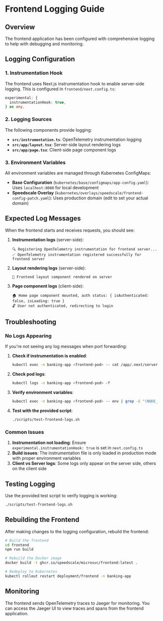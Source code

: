 # Frontend Logging Guide

## Overview

The frontend application has been configured with comprehensive logging to help with debugging and monitoring.

## Logging Configuration

### 1. Instrumentation Hook

The frontend uses Next.js instrumentation hook to enable server-side logging. This is configured in `frontend/next.config.ts`:

```typescript
experimental: {
  instrumentationHook: true,
} as any,
```

### 2. Logging Sources

The following components provide logging:

- **`src/instrumentation.ts`**: OpenTelemetry instrumentation logging
- **`src/app/layout.tsx`**: Server-side layout rendering logs
- **`src/app/page.tsx`**: Client-side page component logs

### 3. Environment Variables

All environment variables are managed through Kubernetes ConfigMaps:

- **Base Configuration** (`kubernetes/base/configmaps/app-config.yaml`): Uses `localhost:8080` for local development
- **Speedscale Overlay** (`kubernetes/overlays/speedscale/frontend-config-patch.yaml`): Uses production domain (edit to set your actual domain)

## Expected Log Messages

When the frontend starts and receives requests, you should see:

1. **Instrumentation logs** (server-side):
   ```
   🔍 Registering OpenTelemetry instrumentation for frontend server...
   ✅ OpenTelemetry instrumentation registered successfully for frontend server
   ```

2. **Layout rendering logs** (server-side):
   ```
   🚀 Frontend layout component rendered on server
   ```

3. **Page component logs** (client-side):
   ```
   🏠 Home page component mounted, auth status: { isAuthenticated: false, isLoading: true }
   🔓 User not authenticated, redirecting to login
   ```

## Troubleshooting

### No Logs Appearing

If you're not seeing any log messages when port forwarding:

1. **Check if instrumentation is enabled**:
   ```bash
   kubectl exec -n banking-app <frontend-pod> -- cat /app/.next/server/instrumentation.js
   ```

2. **Check pod logs**:
   ```bash
   kubectl logs -n banking-app <frontend-pod> -f
   ```

3. **Verify environment variables**:
   ```bash
   kubectl exec -n banking-app <frontend-pod> -- env | grep -E "(NODE_ENV|OTEL_)"
   ```

4. **Test with the provided script**:
   ```bash
   ./scripts/test-frontend-logs.sh
   ```

### Common Issues

1. **Instrumentation not loading**: Ensure `experimental.instrumentationHook: true` is set in `next.config.ts`
2. **Build issues**: The instrumentation file is only loaded in production mode with proper environment variables
3. **Client vs Server logs**: Some logs only appear on the server side, others on the client side

## Testing Logging

Use the provided test script to verify logging is working:

```bash
./scripts/test-frontend-logs.sh
```

## Rebuilding the Frontend

After making changes to the logging configuration, rebuild the frontend:

```bash
# Build the frontend
cd frontend
npm run build

# Rebuild the Docker image
docker build -t ghcr.io/speedscale/microsvc/frontend:latest .

# Redeploy to Kubernetes
kubectl rollout restart deployment/frontend -n banking-app
```

## Monitoring

The frontend sends OpenTelemetry traces to Jaeger for monitoring. You can access the Jaeger UI to view traces and spans from the frontend application. 